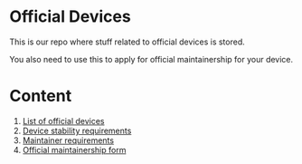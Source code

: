 # Official Devices

This is our repo where stuff related to official devices is stored.

You also need to use this to apply for official maintainership for your device.

# Content

1. [List of official devices](devices.md)
2. [Device stability requirements](devicereq.md)
3. [Maintainer requirements](maintainerreq.md)
4. [Official maintainership form](https://github.com/RisingOSS-devices/official/issues/new/choose)
